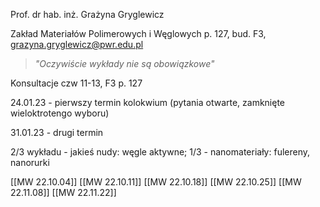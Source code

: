 Prof. dr hab. inż. Grażyna Gryglewicz

Zakład Materiałów Polimerowych i Węglowych
p. 127, bud. F3, grazyna.gryglewicz@pwr.edu.pl

> *"Oczywiście wykłady nie są obowiązkowe"*

Konsultacje czw 11-13, F3 p. 127

24.01.23 - pierwszy termin kolokwium (pytania otwarte, zamknięte wieloktrotengo wyboru)

31.01.23 - drugi termin

2/3 wykładu - jakieś nudy: węgle aktywne; 
1/3 - nanomateriały: fulereny, nanorurki

[[MW 22.10.04]]
[[MW 22.10.11]]
[[MW 22.10.18]]
[[MW 22.10.25]]
[[MW 22.11.08]]
[[MW 22.11.22]]
